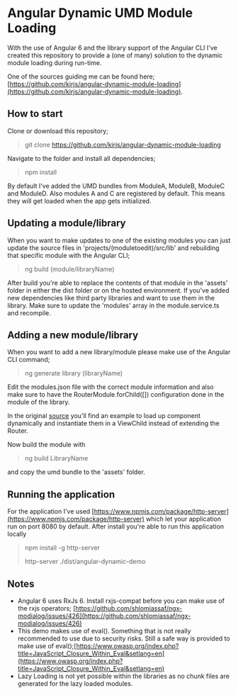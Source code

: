 # Angular Dynamic UMD Module Loading
With the use of Angular 6 and the library support of the Angular CLI I've created this repository to provide a (one of many) solution to the dynamic module loading during run-time.

One of the sources guiding me can be found here; [https://github.com/kirjs/angular-dynamic-module-loading](https://github.com/kirjs/angular-dynamic-module-loading).

## How to start
Clone or download this repository;
> git clone https://github.com/kirjs/angular-dynamic-module-loading

Navigate to the folder and install all dependencies;

> npm install

By default I've added the UMD bundles from ModuleA, ModuleB, ModuleC and ModuleD. Also modules A and C are registered by default. This means they will get loaded when the app gets initialized.

## Updating a module/library
When you want to make updates to one of the existing modules you can just update the source files in 'projects/(moduletoedit)/src/lib' and rebuilding that specific module with the Angular CLI;
> ng build (module/libraryName)

After build you're able to replace the contents of that module in the 'assets' folder in either the dist folder or on the hosted environment. If you've added new dependencies like third party libraries and want to use them in the library. Make sure to update the 'modules' array in the module.service.ts and recompile.

## Adding a new module/library
When you want to add a new library/module please make use of the Angular CLI command;
> ng generate library (libraryName)

Edit the modules.json file with the correct module information and also make sure to have the RouterModule.forChild([]) configuration done in the module of the library.

In the original [source](https://github.com/kirjs/angular-dynamic-module-loading) you'll find an example to load up component dynamically and instantiate them in a ViewChild instead of extending the Router.

Now build the module with 
>ng build LibraryName

and copy the umd bundle to the 'assets' folder.

## Running the application
For the application I've used [https://www.npmjs.com/package/http-server](https://www.npmjs.com/package/http-server) which let your application run on port 8080 by default. After install you're able to run this application locally
> npm install -g http-server
>
> http-server ./dist/angular-dynamic-demo


## Notes
- Angular 6 uses RxJs 6. Install rxjs-compat before you can make use of the rxjs operators; [https://github.com/shlomiassaf/ngx-modialog/issues/426](https://github.com/shlomiassaf/ngx-modialog/issues/426)
- This demo makes use of eval(). Something that is not really recommended to use due to security risks. Still a safe way is provided to make use of eval();[https://www.owasp.org/index.php?title=JavaScript_Closure_Within_Eval&setlang=en](https://www.owasp.org/index.php?title=JavaScript_Closure_Within_Eval&setlang=en)
- Lazy Loading is not yet possible within the libraries as no chunk files are generated for the lazy loaded modules.
